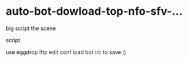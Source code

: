 auto-bot-dowload-top-nfo-sfv-...
================================

big script the scene 

script 

use eggdrop lftp edit conf load bot irc to save :) 

